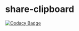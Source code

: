 # share-clipboard

[![Codacy Badge](https://api.codacy.com/project/badge/Grade/6186afe72f154894a3b01c8d3a2dfa04)](https://app.codacy.com/gh/rohitbakoliya/shareby?utm_source=github.com&utm_medium=referral&utm_content=rohitbakoliya/shareby&utm_campaign=Badge_Grade_Settings)